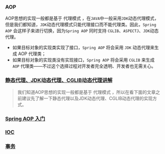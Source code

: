 ### AOP
AOP思想的实现一般都是基于 代理模式 ，在`JAVA`中一般采用`JDK`动态代理模式，但是我们都知道，`JDK`动态代理模式只能代理接口而不能代理类。因此，`Spring AOP` 会这样子来进行切换，因为`Spring AOP` 同时支持 `CGLIB`、`ASPECTJ`、`JDK`动态代理。

- 如果目标对象的实现类实现了接口，`Spring AOP` 将会采用 `JDK` 动态代理来生成 AOP 代理类；
- 如果目标对象的实现类没有实现接口，`Spring AOP` 将会采用 `CGLIB` 来生成 `AOP` 代理类——不过这个选择过程对开发者完全透明、开发者也无需关心。

### [静态代理、JDK动态代理、CGLIB动态代理讲解](http://www.cnblogs.com/puyangsky/p/6218925.html)

>我们知道AOP思想的实现一般都是基于 代理模式 ，所以在看下面的文章之前建议先了解一下静态代理以及JDK动态代理、CGLIB动态代理的实现方式。

### [Spring AOP 入门](https://juejin.im/post/5aa7818af265da23844040c6)

### [IOC](https://www.cnblogs.com/wang-meng/p/5597490.html)

### [事务](https://juejin.im/post/5b00c52ef265da0b95276091)

